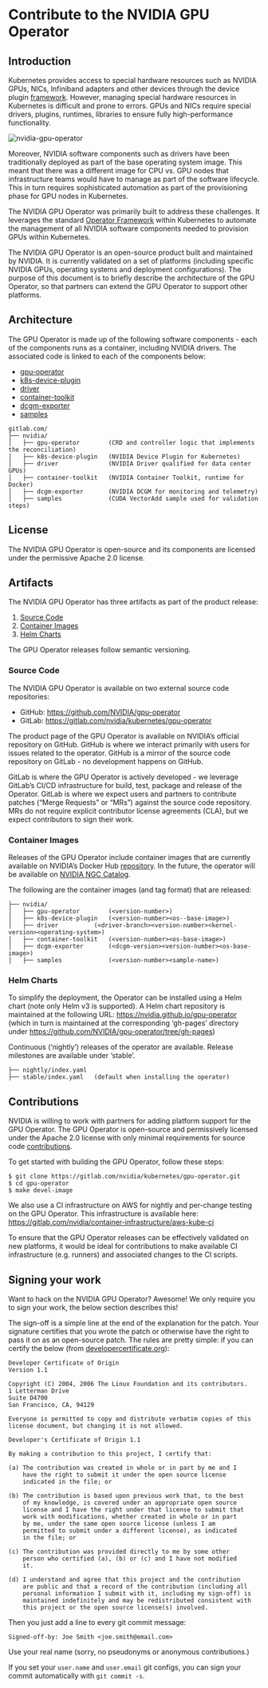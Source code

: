 # Contribute to the NVIDIA GPU Operator

## Introduction
Kubernetes provides access to special hardware resources such as NVIDIA GPUs, NICs, Infiniband adapters and other devices through the device plugin [framework](https://kubernetes.io/docs/concepts/extend-kubernetes/compute-storage-net/device-plugins/). 
However, managing special hardware resources in Kubernetes is difficult and prone to errors. GPUs and NICs require special drivers, plugins, runtimes, libraries to ensure fully high-performance functionality.

![nvidia-gpu-operator](https://www.nvidia.com/content/dam/en-zz/Solutions/Data-Center/egx/nvidia-egx-platform-gold-image-full-2c50-d@2x.jpg)

Moreover, NVIDIA software components such as drivers have been traditionally deployed as part of the base operating system image. This meant that there was a different image for CPU vs. GPU nodes that infrastructure teams would have to manage as part of the software lifecycle. This in turn requires sophisticated automation as part of the provisioning phase for GPU nodes in Kubernetes. 

The NVIDIA GPU Operator was primarily built to address these challenges. It leverages the standard [Operator Framework](https://coreos.com/blog/introducing-operator-framework) within Kubernetes to automate the management of all NVIDIA software components needed to provision GPUs within Kubernetes.

The NVIDIA GPU Operator is an open-source product built and maintained by NVIDIA. It is currently validated on a set of platforms (including specific NVIDIA GPUs, operating systems and deployment configurations). The purpose of this document is to briefly describe the architecture of the GPU Operator, so that partners can extend the GPU Operator to support other platforms.

## Architecture
The GPU Operator is made up of the following software components - each of the components runs as a container, including NVIDIA drivers. The associated code is linked to each of the components below:

* [gpu-operator](https://gitlab.com/nvidia/kubernetes/gpu-operator)
* [k8s-device-plugin](https://github.com/NVIDIA/k8s-device-plugin)
* [driver](https://gitlab.com/nvidia/container-images/driver)
* [container-toolkit](https://gitlab.com/nvidia/container-toolkit/container-config)
* [dcgm-exporter](https://gitlab.com/nvidia/container-toolkit/gpu-monitoring-tools)
* [samples](https://gitlab.com/nvidia/container-images/samples/-/tree/master/cuda/rhel-ubi8/vector-add)

```
gitlab.com/
├── nvidia/
│   ├── gpu-operator		(CRD and controller logic that implements the reconciliation)
│   ├── k8s-device-plugin	(NVIDIA Device Plugin for Kubernetes)
│   ├── driver              (NVIDIA Driver qualified for data center GPUs)
│   ├── container-toolkit   (NVIDIA Container Toolkit, runtime for Docker) 
│   ├── dcgm-exporter    	(NVIDIA DCGM for monitoring and telemetry)	
│   ├── samples		        (CUDA VectorAdd sample used for validation steps)
```

## License
The NVIDIA GPU Operator is open-source and its components are licensed under the permissive Apache 2.0 license.

## Artifacts
The NVIDIA GPU Operator has three artifacts as part of the product release:
1. [Source Code](#source-code)
1. [Container Images](#container-images)
1. [Helm Charts](#helm-charts)

The GPU Operator releases follow semantic versioning.

### <a name="source-code"></a> Source Code

The NVIDIA GPU Operator is available on two external source code repositories:
* GitHub: https://github.com/NVIDIA/gpu-operator
* GitLab: https://gitlab.com/nvidia/kubernetes/gpu-operator

The product page of the GPU Operator is available on NVIDIA’s official repository on GitHub. GitHub is where we interact primarily with users for issues related to the operator. GitHub is a mirror of the source code repository on GitLab - no development happens on GitHub.

GitLab is where the GPU Operator is actively developed - we leverage GitLab’s CI/CD infrastructure for build, test, package and release of the Operator. GitLab is where we expect users and partners to contribute patches (“Merge Requests” or “MRs”) against the source code repository. MRs do not require explicit contributor license agreements (CLA), but we expect contributors to sign their work.

### <a name="container-images"></a> Container Images

Releases of the GPU Operator include container images that are currently available on NVIDIA’s Docker Hub [repository](https://hub.docker.com/u/nvidia). In the future, the operator will be available on [NVIDIA NGC Catalog](https://ngc.nvidia.com/).

The following are the container images (and tag format) that are released: 
```
├── nvidia/
│   ├── gpu-operator		(<version-number>)
│   ├── k8s-device-plugin	(<version-number><os--base-image>)
│   ├── driver          (<driver-branch><version-number><kernel-version><operating-system>)
│   ├── container-toolkit	(<version-number><os-base-image>)
│   ├── dcgm-exporter	    (<dcgm-version><version-number><os-base-image>)
│   ├── samples		        (<version-number><sample-name>)
```

### <a name="helm-charts"></a> Helm Charts
To simplify the deployment, the Operator can be installed using a Helm chart (note only Helm v3 is supported). A Helm chart repository is maintained at the following URL: https://nvidia.github.io/gpu-operator (which in turn is maintained at the corresponding ‘gh-pages’ directory under https://github.com/NVIDIA/gpu-operator/tree/gh-pages) 

Continuous (‘nightly’) releases of the operator are available. Release milestones are available under ‘stable’.
```
├── nightly/index.yaml
├── stable/index.yaml	(default when installing the operator)
```
## Contributions
NVIDIA is willing to work with partners for adding platform support for the GPU Operator. The GPU Operator is open-source and permissively licensed under the Apache 2.0 license with only minimal requirements for source code [contributions](#signing).

To get started with building the GPU Operator, follow these steps:

```shell
$ git clone https://gitlab.com/nvidia/kubernetes/gpu-operator.git
$ cd gpu-operator
$ make devel-image
```
We also use a CI infrastructure on AWS for nightly and per-change testing on the GPU Operator. This infrastructure is available here: https://gitlab.com/nvidia/container-infrastructure/aws-kube-ci

To ensure that the GPU Operator releases can be effectively validated on new platforms, it would be ideal for contributions to make available CI infrastructure (e.g. runners) and associated changes to the CI scripts. 

## <a name="signing"></a>Signing your work 

Want to hack on the NVIDIA GPU Operator? Awesome!
We only require you to sign your work, the below section describes this!

The sign-off is a simple line at the end of the explanation for the patch. Your
signature certifies that you wrote the patch or otherwise have the right to pass
it on as an open-source patch. The rules are pretty simple: if you can certify
the below (from [developercertificate.org](http://developercertificate.org/)):

```
Developer Certificate of Origin
Version 1.1

Copyright (C) 2004, 2006 The Linux Foundation and its contributors.
1 Letterman Drive
Suite D4700
San Francisco, CA, 94129

Everyone is permitted to copy and distribute verbatim copies of this
license document, but changing it is not allowed.

Developer's Certificate of Origin 1.1

By making a contribution to this project, I certify that:

(a) The contribution was created in whole or in part by me and I
    have the right to submit it under the open source license
    indicated in the file; or

(b) The contribution is based upon previous work that, to the best
    of my knowledge, is covered under an appropriate open source
    license and I have the right under that license to submit that
    work with modifications, whether created in whole or in part
    by me, under the same open source license (unless I am
    permitted to submit under a different license), as indicated
    in the file; or

(c) The contribution was provided directly to me by some other
    person who certified (a), (b) or (c) and I have not modified
    it.

(d) I understand and agree that this project and the contribution
    are public and that a record of the contribution (including all
    personal information I submit with it, including my sign-off) is
    maintained indefinitely and may be redistributed consistent with
    this project or the open source license(s) involved.
```

Then you just add a line to every git commit message:

    Signed-off-by: Joe Smith <joe.smith@email.com>

Use your real name (sorry, no pseudonyms or anonymous contributions.)

If you set your `user.name` and `user.email` git configs, you can sign your
commit automatically with `git commit -s`.


